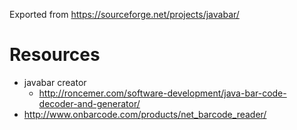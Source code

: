 Exported from https://sourceforge.net/projects/javabar/

# Resources
- javabar creator
  - http://roncemer.com/software-development/java-bar-code-decoder-and-generator/
- http://www.onbarcode.com/products/net_barcode_reader/
